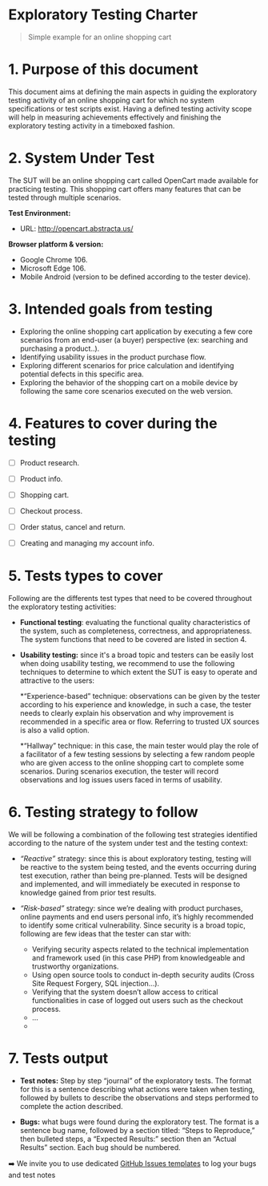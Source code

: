 # Exploratory Testing Charter
> Simple example for an online shopping cart

# 1. Purpose of this document      

This document aims at defining the main aspects in guiding the exploratory testing activity of an online shopping cart for which no system specifications or test scripts exist. Having a defined testing activity scope will help in measuring achievements effectively and finishing the exploratory testing activity in a timeboxed fashion. 

# 2. System Under Test
The SUT will be an online shopping cart called OpenCart made available for practicing testing. This shopping cart offers many features that can be tested through multiple scenarios. 

**Test Environment:**
- URL:  http://opencart.abstracta.us/

**Browser platform & version:**
- Google Chrome 106.
- Microsoft Edge 106.
- Mobile Android (version to be defined according to the tester device). 


# 3. Intended goals from testing  
- Exploring the online shopping cart application by executing a few core scenarios from an end-user (a buyer) perspective (ex: searching and purchasing a product..). 
- Identifying usability issues in the product purchase flow. 
- Exploring different scenarios for price calculation and identifying potential defects in this specific area. 
- Exploring the behavior of the shopping cart on a mobile device by following the same core scenarios executed on the web version. 


# 4. Features to cover during the testing
- [ ] Product research. 
- [ ] Product info.
- [ ] Shopping cart.
- [ ] Checkout process.
- [ ] Order status, cancel and return.
- [ ] Creating and managing my account info.


# 5. Tests types to cover
Following are the differents test types that need to be covered throughout the exploratory testing activities:

- **Functional testing**: evaluating the functional quality characteristics of the system, such as completeness, correctness, and appropriateness. The system functions that need to be covered are listed in section 4.

- **Usability testing:** since it's a broad topic and testers can be easily lost when doing usability testing, we recommend to use the following techniques to determine to which extent the SUT is easy to operate and attractive to the users: 

   *“Experience-based” technique: observations can be given by the tester according to his experience and knowledge, in such a case, the tester needs to clearly explain his observation and why improvement is recommended in a specific area or flow. Referring to trusted UX sources is also a valid option.

   *“Hallway” technique:  in this case, the main tester would play the role of a facilitator of a few testing sessions by selecting a few random people who are given access to the online shopping cart to complete some scenarios. During scenarios execution, the tester will record observations and log issues users faced in terms of usability. 


# 6. Testing strategy to follow
We will be following a combination of the following test strategies identified according to the nature of the system under test and the testing context: 

- *“Reactive”* strategy: since this is about exploratory testing, testing will be reactive to the system being tested, and the events occurring during test execution, rather than being pre-planned. Tests will be designed and implemented, and will immediately be executed in response to knowledge gained from prior test results.

- *“Risk-based”* strategy: since we’re dealing with product purchases, online payments and end users personal info, it’s highly recommended to identify some critical vulnerability. Since security is a broad topic, following are few ideas that the tester can star with: 
   -  Verifying security aspects related to the technical implementation and framework used (in this case PHP) from knowledgeable and trustworthy organizations.
   - Using open source tools to conduct in-depth security audits (Cross Site Request Forgery, SQL injection…).  
   - Verifying that the system doesn’t allow access to critical functionalities in case of logged out users such as the checkout process. 
   - …
   - 
# 7. Tests output

- **Test notes:** Step by step “journal” of the exploratory tests. The format for this is a sentence describing what actions were taken when testing, followed by bullets to describe the observations and steps performed to complete the action described.

- **Bugs:** what bugs were found during the exploratory test. The format is a sentence bug name, followed by a section titled: “Steps to Reproduce,” then bulleted steps, a “Expected Results:” section then an “Actual Results” section. Each bug should be numbered.

:arrow_right: We invite you to use dedicated [GitHub Issues templates](https://github.com/mohammed-ibenayad/exploratory_testing_opencart/issues/new/choose) to log your bugs and test notes

